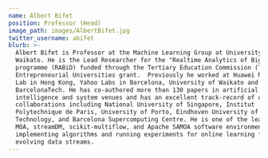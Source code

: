 ```yaml
---
name: Albert Bifet
position: Professor (Head)
image_path: images/AlbertBifet.jpg
twitter_username: abifet
blurb: >-
  Albert Bifet is Professor at the Machine Learning Group at University of
  Waikato. He is the Lead Researcher for the "Realtime Analytics of Big Data"
  programme (RABiD) funded through the Tertiary Education Commission (TEC)
  Entrepreneurial Universities grant.  Previously he worked at Huawei Noah's Ark
  Lab in Hong Kong, Yahoo Labs in Barcelona, University of Waikato and UPC
  BarcelonaTech. He has co-authored more than 130 papers in artificial
  intelligence and system venues and has an excellent track-record of overseas
  collaborations including National University of Singapore, Institut
  Polytechnique de Paris, University of Porto, Eindhoven University of
  Technology, and Barcelona Supercomputing Centre. He is one of the leaders of
  MOA, streamDM, scikit-multiflow, and Apache SAMOA software environments for
  implementing algorithms and running experiments for online learning from
  evolving data streams.
---
```

